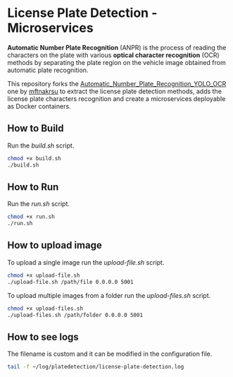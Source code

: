 # License Plate Detection - Microservices

**Automatic Number Plate Recognition** (ANPR) is the process of reading the characters on the plate with various **optical character recognition** (OCR) methods by separating the plate region on the vehicle image obtained from automatic plate recognition.

This repository forks the [Automatic_Number_Plate_Recognition_YOLO_OCR
](https://github.com/mftnakrsu/Automatic_Number_Plate_Recognition_YOLO_OCR) one by [mftnakrsu](https://github.com/mftnakrsu) to extract the license plate detection methods, adds the license plate characters recognition and create a microservices deployable as Docker containers.

## How to Build
Run the *build.sh* script.

```bash
chmod +x build.sh
./build.sh
```

## How to Run
Run the *run.sh* script.

```bash
chmod +x run.sh
./run.sh
```

## How to upload image
To upload a single image run the *upload-file.sh* script.

```bash
chmod +x upload-file.sh
./upload-file.sh /path/file 0.0.0.0 5001
```
To upload multiple images from a folder run the *upload-files.sh* script.

```bash
chmod +x upload-files.sh
./upload-files.sh /path/folder 0.0.0.0 5001
```

## How to see logs
The filename is custom and it can be modified in the configuration file.
```bash
tail -f ~/log/platedetection/license-plate-detection.log
```


